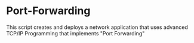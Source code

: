 # Port-Forwarding
This script creates and deploys a network application that uses advanced TCP/IP Programming that implements "Port Forwarding"
